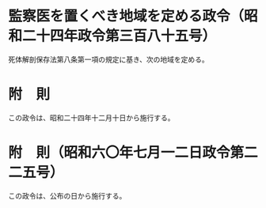 # 監察医を置くべき地域を定める政令（昭和二十四年政令第三百八十五号）
死体解剖保存法第八条第一項の規定に基き、次の地域を定める。
# 附　則
この政令は、昭和二十四年十二月十日から施行する。
# 附　則（昭和六〇年七月一二日政令第二二五号）
この政令は、公布の日から施行する。
